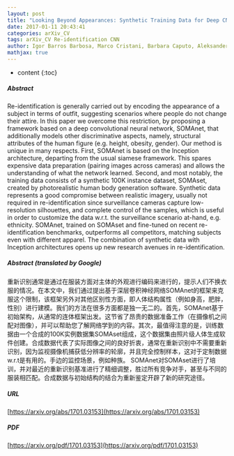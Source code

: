 ```yaml
---
layout: post
title: "Looking Beyond Appearances: Synthetic Training Data for Deep CNNs in Re-identification"
date: 2017-01-11 20:43:41
categories: arXiv_CV
tags: arXiv_CV Re-identification CNN
author: Igor Barros Barbosa, Marco Cristani, Barbara Caputo, Aleksander Rognhaugen, Theoharis Theoharis
mathjax: true
---
```


* content
{:toc}

##### Abstract
Re-identification is generally carried out by encoding the appearance of a subject in terms of outfit, suggesting scenarios where people do not change their attire. In this paper we overcome this restriction, by proposing a framework based on a deep convolutional neural network, SOMAnet, that additionally models other discriminative aspects, namely, structural attributes of the human figure (e.g. height, obesity, gender). Our method is unique in many respects. First, SOMAnet is based on the Inception architecture, departing from the usual siamese framework. This spares expensive data preparation (pairing images across cameras) and allows the understanding of what the network learned. Second, and most notably, the training data consists of a synthetic 100K instance dataset, SOMAset, created by photorealistic human body generation software. Synthetic data represents a good compromise between realistic imagery, usually not required in re-identification since surveillance cameras capture low-resolution silhouettes, and complete control of the samples, which is useful in order to customize the data w.r.t. the surveillance scenario at-hand, e.g. ethnicity. SOMAnet, trained on SOMAset and fine-tuned on recent re-identification benchmarks, outperforms all competitors, matching subjects even with different apparel. The combination of synthetic data with Inception architectures opens up new research avenues in re-identification.

##### Abstract (translated by Google)
重新识别通常是通过在服装方面对主体的外观进行编码来进行的，提示人们不换衣服的情况。在本文中，我们通过提出基于深层卷积神经网络SOMAnet的框架来克服这个限制，该框架另外对其他区别性方面，即人体结构属性（例如身高，肥胖，性别）进行建模。我们的方法在很多方面都是独一无二的。首先，SOMAnet基于初始架构，从通常的连体框架出发。这节省了昂贵的数据准备工作（在摄像机之间配对图像），并可以帮助您了解网络学到的内容。其次，最值得注意的是，训练数据由一个合成的100K实例数据集SOMAset组成，这个数据集由照片级人体生成软件创建。合成数据代表了实际图像之间的良好折衷，通常在重新识别中不需要重新识别，因为监视摄像机捕获低分辨率的轮廓，并且完全控制样本，这对于定制数据w.r.t是有用的。手边的监控场景，例如种族。 SOMAnet对SOMAset进行了培训，并对最近的重新识别基准进行了精细调整，胜过所有竞争对手，甚至与不同的服装相匹配。合成数据与初始结构的结合为重新鉴定开辟了新的研究途径。

##### URL
[https://arxiv.org/abs/1701.03153](https://arxiv.org/abs/1701.03153)

##### PDF
[https://arxiv.org/pdf/1701.03153](https://arxiv.org/pdf/1701.03153)


